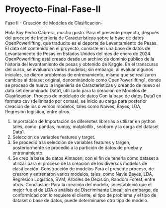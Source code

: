 # Proyecto-Final-Fase-II
Fase II - Creación de Modelos de Clasificación-

Hola Soy Pedro Cabrera, mucho gusto.
Para el presente proyecto, después del proceso de Ingeniería de Características sobre la base de datos OpenPowerlifting, que traducito es el deporte de Levantamiento de Pesas.
El data set contenido en el proyecto, consiste en una base de datos de Levantamiento de Pesas en Estados Unidos del mes de enero de 2024. OpenPowerlifting está creado desde un archivo de dominio público de la historia del levantamiento de pesas y obtenido de Kaggle.
En el transcurso del curso, se evaluaron varios modelos; sin embargo, al evaluar algunos iniciales, se dieron problemas de entrenamiento, mismo que se realizaron cambios al dataset original, denominándolo como OpenPowerlifting1, donde se procesó de nuevo la Ingeniería de Características y creando de nuevo el data set denominado Data1, utilizado para la creación de Modelos de Clasificación.
Proceso de modelado de datos
Con la base de datos Data1 en formato csv (delimitado por comas), se inicio su carga para posterior creación de los diversos modelos, tales como Naives, Bayes, LDA, Regresión logística, entre otros.
1.	Importación de Importación de diferentes librerías a utilizar en python tales, como: pandas, numpy, matplotlib , seaborn y la carga del dataset Data1.
2.	Selección de variables features y target. 
3.	Se procedió a la selección de variables features y targen, posteriormente se procedió a la partición de datos de prueba y entrenamiento.
4.	Se creo la base de datos Almacen, con el fin de tenerla como dataset a utilizar para el proceso de la creación de los diversos modelos de clasificación.
Construcción de modelos
Para el presente proceso, de crearon y entrenaron varios modelos, tales, como Navie Bayes, LDA, Regresión Logística, SVM, Arboles de Decisión, Random Forest, entre otros.
Conclusión:
Para la creación del modelo, se estableció que el mejor fue el de LDA o análisis de Discriminante Lineal; sin embargo, de conformidad con lo requiere el cliente, el tipo de problema y el tipo de dataset o base de datos, puede determinarse otro tipo de modelo. 



